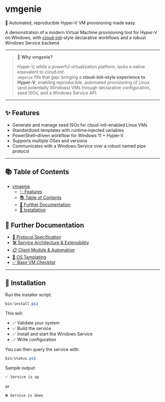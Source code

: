 # vmgenie

🧞 Automated, reproducible Hyper‑V VM provisioning made easy.

A demonstration of a modern Virtual Machine provisioning tool for Hyper‑V on Windows, with [cloud-init](https://cloud-init.io)–style declarative workflows and a robust Windows Service backend.

---

> 📝 **Why vmgenie?**
>
> Hyper‑V, while a powerful virtualization platform, lacks a native equivalent to *cloud‑init*.  
> `vmgenie` fills that gap: bringing a **cloud‑init–style experience to Hyper‑V**, enabling reproducible, automated provisioning of Linux (and potentially Windows) VMs through declarative configuration, seed ISOs, and a Windows Service API.

---

## ✨ Features

- Generate and manage seed ISOs for cloud-init–enabled Linux VMs
- Standardized templates with runtime‑injected variables
- PowerShell–driven workflow for Windows 11 + Hyper‑V
- Supports multiple OSes and versions
- Communicates with a Windows Service over a robust named pipe protocol

---

## 📚 Table of Contents

- [vmgenie](#vmgenie)
  - [✨ Features](#-features)
  - [📚 Table of Contents](#-table-of-contents)
  - [📖 Further Documentation](#-further-documentation)
  - [🧰 Installation](#-installation)
  
## 📖 Further Documentation

- [📡 Protocol Specification](doc/protocol.md)
- [🛠  Service Architecture & Extensibility](doc/service.md)
- [📋 Client Module & Automation](doc/client.md)
- [🧩 OS Templating](doc/template.md)
- [✅ Base VM Checklist](doc/base-vm-checklist.md)

---

## 🧰 Installation

Run the installer script:

```powershell
bin/install.ps1
````

This will:

- ✅ Validate your system
- ✅ Build the service
- ✅ Install and start the Windows Service
- ✅ Write configuration

You can then query the service with:

```powershell
bin/status.ps1
```

Sample output:

```powershell
✅ Service is up
```

or

```powershell
❌ Service is down
```
